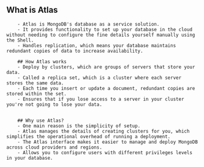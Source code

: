 ## What is Atlas		
		- Atlas is MongoDB's database as a service solution.
		- It provides functionality to set up your database in the cloud without needing to configure the fine details yourself manually using the Shell.
		- Handles replication, which means your database maintains redundant copies of data to increase availability.
		
		## How Atlas works
		- Deploy by clusters, which are groups of servers that store your data.
		- Called a replica set, which is a cluster where each server stores the same data.
		- Each time you insert or update a document, redundant copies are stored within the set.
		- Ensures that if you lose access to a server in your cluster you're not going to lose your data.
		
		
		## Why use Atlas?
		- One main reason is the simplicity of setup.
		- Atlas manages the details of creating clusters for you, which simplifies the operational overhead of running a deployment.
		- The Atlas interface makes it easier to manage and deploy MongoDB across cloud providers and regions.
		- Allows you to configure users with different privileges levels in your database.
		
